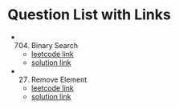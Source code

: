 # Question List with Links

- 704. Binary Search
  - [leetcode link](https://leetcode.com/problems/binary-search/)
  - [solution link](solutions/BinarySearch.md)

- 27. Remove Element
  - [leetcode link](https://leetcode.com/problems/remove-element/)
  - [solution link](solutions/RemoveElement.md)